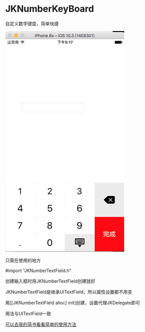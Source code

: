# JKNumberKeyBoard
自定义数字键盘，简单快捷

![image](https://github.com/JKshared92/JKNumberKeyBoard/blob/master/image/%E5%B1%8F%E5%B9%95%E5%BF%AB%E7%85%A7%202017-06-22%2017.17.01.png?raw=true)

只需在使用的地方<br>

#import "JKNumberTextField.h"<br>

创建输入框时用JKNumberTextField创建就好<br>

JKNumberTextField是继承UITextField，所以属性设置都不用变<br>

用[[JKNumberTextField alloc] init]创建，设置代理JKDelegate即可<br>

用法与UITextField一致

[可以去我的简书看看简单的使用方法](http://www.jianshu.com/p/8ca6eb44f6b8) 
